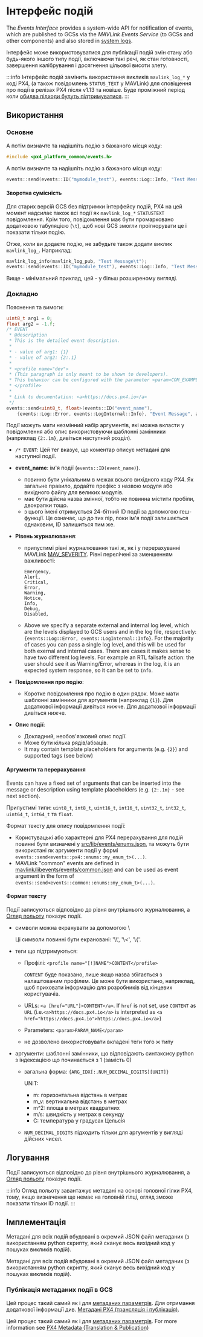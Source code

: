 # Інтерфейс подій

<Badge type="tip" text="PX4 v1.13" />

The _Events Interface_ provides a system-wide API for notification of events, which are published to GCSs via the _MAVLink Events Service_ (to GCSs and other components) and also stored in [system logs](../dev_log/logging.md).

Інтерфейс може використовуватися для публікації подій змін стану або будь-якого іншого типу події, включаючи такі речі, як стан готовності, завершення калібрування і досягнення цільової висоти злету.

:::info
Інтерфейс подій замінить використання викликів `mavlink_log_*` у коді PX4, (а також повідомлень `STATUS_TEXT` у MAVLink) для сповіщення про події в релізах PX4 після v1.13 та новіше.
Буде проміжний період коли [обидва підходи будуть підтримуватися](#backward-compatibility).
:::

## Використання

### Основне

А потім визначте та надішліть подію з бажаного місця коду:

```cpp
#include <px4_platform_common/events.h>
```

А потім визначте та надішліть подію з бажаного місця коду:

```cpp
events::send(events::ID("mymodule_test"), events::Log::Info, "Test Message");
```

#### Зворотна сумісність

Для старих версій GCS без підтримки інтерфейсу подій, PX4 на цей момент надсилає також всі події як `mavlink_log_*` `STATUSTEXT` повідомлення.
Крім того, повідомлення має бути промарковано додатковою табуляцією (`\t`), щоб нові GCS змогли проігнорувати це і показати тільки подію.

Отже, коли ви додаєте подію, не забудьте також додати виклик `mavlink_log_`. Наприклад:

```cpp
mavlink_log_info(mavlink_log_pub, "Test Message\t");
events::send(events::ID("mymodule_test"), events::Log::Info, "Test Message");
```

Вище - мінімальний приклад, цей - у більш розширеному вигляді.

### Докладно

Пояснення та вимоги:

```cpp
uint8_t arg1 = 0;
float arg2 = -1.f;
/* EVENT
 * @description
 * This is the detailed event description.
 *
 * - value of arg1: {1}
 * - value of arg2: {2:.1}
 *
 * <profile name="dev">
 * (This paragraph is only meant to be shown to developers).
 * This behavior can be configured with the parameter <param>COM_EXAMPLE</param>.
 * </profile>
 *
 * Link to documentation: <a>https://docs.px4.io</a>
 */
events::send<uint8_t, float>(events::ID("event_name"),
	{events::Log::Error, events::LogInternal::Info}, "Event Message", arg1, arg2);
```

Події можуть мати незмінний набір аргументів, які можна вкласти у повідомлення або опис використовуючи шаблонні замінники (наприклад <code>{2:.1m}</code>, дивіться наступний розділ).

- `/* EVENT`: Цей тег вказує, що коментар описує метадані для наступної події.

- **event_name**: ім'я події (`events::ID(event_name)`).
  - повинно бути унікальним в межах всього вихідного коду PX4.
    Як загальне правило, додайте префікс з назвою модуля або вихідного файлу для великих модулів.
  - має бути дійсна назва змінної, тобто не повинна містити пробіли, двокрапки тощо.
  - з цього імені отримується 24-бітний ID події за допомогою геш-функції.
    Це означає, що до тих пір, поки ім'я події залишається однаковим, ID залишиться тим же.

- **Рівень журналювання**:
  - припустимі рівні журналювання такі ж, як і у перерахуванні MAVLink [MAV_SEVERITY](https://mavlink.io/en/messages/common.html#MAV_SEVERITY).
    Рівні перелічені за зменшенням важливості:

    ```plain
    Emergency,
    Alert,
    Critical,
    Error,
    Warning,
    Notice,
    Info,
    Debug,
    Disabled,
    ```

  - Above we specify a separate external and internal log level, which are the levels displayed to GCS users and in the log file, respectively: `{events::Log::Error, events::LogInternal::Info}`.
    For the majority of cases you can pass a single log level, and this will be used for both exernal and internal cases.
    There are cases it makes sense to have two different log levels.
    For example an RTL failsafe action: the user should see it as Warning/Error, whereas in the log, it is an expected system response, so it can be set to `Info`.

- **Повідомлення про подію**:
  - Коротке повідомлення про подію в один рядок.
    Може мати шаблонні замінники для аргументів (наприклад `{1}`). Для додаткової інформації дивіться нижче. Для додаткової інформації дивіться нижче.

- **Опис події**:
  - Докладний, необов'язковий опис події.
  - Може бути кілька рядів/абзаців.
  - It may contain template placeholders for arguments (e.g. `{2}`) and supported tags (see below)

#### Аргументи та перерахування

Events can have a fixed set of arguments that can be inserted into the message or description using template placeholders (e.g. `{2:.1m}` - see next section).

Припустимі типи: `uint8_t`, `int8_t`, `uint16_t`, `int16_t`, `uint32_t`, `int32_t`, `uint64_t`, `int64_t` та `float`.

Формат тексту для опису повідомлення події:

- Користувацькі або характерні для PX4 перерахування для подій повинні бути визначені у [src/lib/events/enums.json](https://github.com/PX4/PX4-Autopilot/blob/main/src/lib/events/enums.json), та можуть бути використані як аргументи події у формі `events::send<events::px4::enums::my_enum_t>(...)`.
- MAVLink "common" events are defined in [mavlink/libevents/events/common.json](https://github.com/mavlink/libevents/blob/main/events/common.json) and can be used as event argument in the form of `events::send<events::common::enums::my_enum_t>(...)`.

#### Формат тексту

Події записуються відповідно до рівня внутрішнього журналювання, а <a href="../log/flight_review.md">Огляд польоту</a> показує події.

- символи можна екранувати за допомогою \\

  Ці символи повинні бути екрановані: '\\\\', '\\<', '\\{'.

- теги що підтримуються:
  - Профілі: `<profile name="[!]NAME">CONTENT</profile>`

    `CONTENT` буде показано, лише якщо назва збігається з налаштованим профілем.
    Це може бути використано, наприклад, щоб приховати інформацію для розробників від кінцевих користувачів.

  - URLs: `<a [href="URL"]>CONTENT</a>`.
    If `href` is not set, use `CONTENT` as `URL` (i.e.`<a>https://docs.px4.io</a>` is interpreted as `<a href="https://docs.px4.io">https://docs.px4.io</a>`)

  - Parameters: `<param>PARAM_NAME</param>`

  - не дозволено використовувати вкладені теги того ж типу

- аргументи: шаблонні замінники, що відповідають синтаксису python з індексацією що починається з 1 (замість 0)
  - загальна форма: `{ARG_IDX[:.NUM_DECIMAL_DIGITS][UNIT]}`

    UNIT:

    - m: горизонтальна відстань в метрах
    - m_v: вертикальна відстань в метрах
    - m^2: площа в метрах квадратних
    - m/s: швидкість у метрах в секунду
    - C: температура у градусах Цельсія

  - `NUM_DECIMAL_DIGITS` підходить тільки для аргументів у вигляді дійсних чисел.

## Логування

Події записуються відповідно до рівня внутрішнього журналювання, а [Огляд польоту](../log/flight_review.md) показує події.

:::info
Огляд польоту завантажує метадані на основі головної гілки PX4, тому, якщо визначення ще немає на головній гілці, огляд зможе показати тільки ID події.
:::

## Імплементація

Метадані для всіх подій вбудовані в окремий JSON файл метаданих (з використанням python скрипту, який сканує весь вихідний код у пошуках викликів подій).

Метадані для всіх подій вбудовані в окремий JSON файл метаданих (з використанням python скрипту, який сканує весь вихідний код у пошуках викликів подій).

### Публікація метаданих події в GCS

Цей процес такий самий як і для [метаданих параметрів](../advanced/parameters_and_configurations.md#publishing-parameter-metadata-to-a-gcs).
Для отримання додаткової інформації див. <a href="../advanced/px4_metadata.md"> Метадані PX4 (трансляція і публікація)</a>.

Цей процес такий самий як і для [метаданих параметрів](../advanced/parameters_and_configurations.md#publishing-parameter-metadata-to-a-gcs).
For more information see [PX4 Metadata (Translation & Publication)](../advanced/px4_metadata.md)
